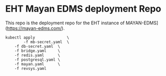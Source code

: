 # EHT Mayan EDMS deployment Repo

This repo is the deployment repo for the EHT instance of MAYAN-EDMS](https://mayan-edms.com/).

    kubectl apply              \
    	    -f mb-secret.yaml  \
	    -f db-secret.yaml  \
	    -f bridge.yaml     \
	    -f redis.yaml      \
	    -f postgresql.yaml \
	    -f mayan.yaml      \
	    -f revsys.yaml
